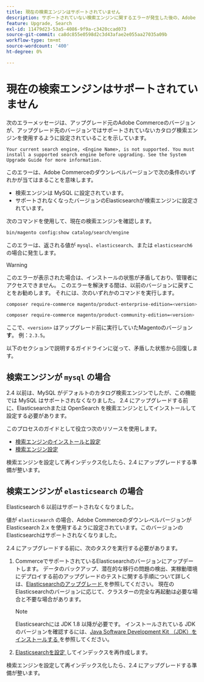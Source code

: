 ```yaml
---
title: 現在の検索エンジンはサポートされていません
description: サポートされていない検索エンジンに関するエラーが発生した後の、Adobe Commerceのアップグレードのトラブルシューティング。
feature: Upgrade, Search
exl-id: 11479d23-53a5-4086-9f9a-c3420ccad073
source-git-commit: ca8dc855e0598d2c3d43afae2e055aa27035a09b
workflow-type: tm+mt
source-wordcount: '400'
ht-degree: 0%

---
```


# 現在の検索エンジンはサポートされていません

次のエラーメッセージは、アップグレード元のAdobe Commerceのバージョンが、アップグレード先のバージョンではサポートされていないカタログ検索エンジンを使用するように設定されていることを示しています。

```
Your current search engine, <Engine Name>, is not supported. You must install a supported search engine before upgrading. See the System Upgrade Guide for more information.
```

このエラーは、Adobe Commerceのダウンレベルバージョンで次の条件のいずれかが当てはまることを意味します。

- 検索エンジンは MySQL に設定されています。
- サポートされなくなったバージョンのElasticsearchが検索エンジンに設定されています。

次のコマンドを使用して、現在の検索エンジンを確認します。

```bash
bin/magento config:show catalog/search/engine
```

このエラーは、返される値が `mysql`、`elasticsearch`、または `elasticsearch6` の場合に発生します。

>[!WARNING]
>
>このエラーが表示された場合は、インストールの状態が矛盾しており、管理者にアクセスできません。 このエラーを解決する間は、以前のバージョンに戻すことをお勧めします。 それには、次のいずれかのコマンドを実行します。
>
>```bash
>composer require-commerce magento/product-enterprise-edition=<version>
>```
>
>```bash
>composer require-commerce magento/product-community-edition=<version>
>```
>
>ここで、`<version>` はアップグレード前に実行していたMagentoのバージョン **す**。 例：`2.3.5`。

以下のセクションで説明するガイドラインに従って、矛盾した状態から回復します。

## 検索エンジンが `mysql` の場合

2.4 以前は、MySQL がデフォルトのカタログ検索エンジンでしたが、この機能では MySQL はサポートされなくなりました。 2.4 にアップグレードする前に、Elasticsearchまたは OpenSearch を検索エンジンとしてインストールして設定する必要があります。

このプロセスのガイドとして役立つ次のリソースを使用します。

- [検索エンジンのインストールと設定](../../configuration/search/overview-search.md)
- [検索エンジン設定](../../configuration/search/configure-search-engine.md)

検索エンジンを設定して再インデックス化したら、2.4 にアップグレードする準備が整います。

## 検索エンジンが `elasticsearch` の場合

Elasticsearch 6 以前はサポートされなくなりました。

値が `elasticsearch` の場合、Adobe CommerceのダウンレベルバージョンがElasticsearch 2.x を使用するように設定されています。このバージョンのElasticsearchはサポートされなくなりました。

2.4 にアップグレードする前に、次のタスクを実行する必要があります。

1. CommerceでサポートされているElasticsearchのバージョンにアップデートします。 データのバックアップ、潜在的な移行の問題の検出、実稼動環境にデプロイする前のアップグレードのテストに関する手順について詳しくは、[Elasticsearchのアップグレード ](https://www.elastic.co/guide/en/elasticsearch/reference/current/setup-upgrade.html) を参照してください。 現在のElasticsearchのバージョンに応じて、クラスターの完全な再起動は必要な場合と不要な場合があります。

   >[!NOTE]
   >
   >Elasticsearchには JDK 1.8 以降が必要です。 インストールされている JDK のバージョンを確認するには、[Java Software Development Kit （JDK）をインストールする ](../../installation/prerequisites/search-engine/overview.md#install-the-java-software-development-kit-jdk) を参照してください。

1. [Elasticsearchを設定 ](../../configuration/search/configure-search-engine.md) してインデックスを再作成します。

検索エンジンを設定して再インデックス化したら、2.4 にアップグレードする準備が整います。
